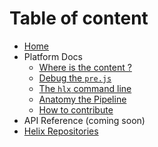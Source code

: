 <!--
/*
* Copyright 2018 Adobe. All rights reserved.
* This file is licensed to you under the Apache License, Version 2.0 (the "License");
* you may not use this file except in compliance with the License. You may obtain a copy
* of the License at http://www.apache.org/licenses/LICENSE-2.0
*
* Unless required by applicable law or agreed to in writing, software distributed under
* the License is distributed on an "AS IS" BASIS, WITHOUT WARRANTIES OR REPRESENTATIONS
* OF ANY KIND, either express or implied. See the License for the specific language
* governing permissions and limitations under the License.
*/
-->

# Table of content

* [Home](index.md)
* Platform Docs
  * [Where is the content ?](project-helix.io/doc/getting-started/content.md)
  * [Debug the `pre.js`](project-helix.io/doc/getting-started/debug.md)
  * [The `hlx` command line](helix-cli/README.md)
  * [Anatomy the Pipeline](hypermedia-pipeline/README.md)
  * [How to contribute](project-helix.io/doc/general/contributing.md)
* API Reference (coming soon)
* [Helix Repositories](https://github.com/search?p=1&q=topic%3Ahelix+org%3Aadobe&type=Repositories)